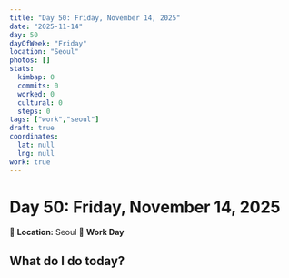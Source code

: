 ```yaml
---
title: "Day 50: Friday, November 14, 2025"
date: "2025-11-14"
day: 50
dayOfWeek: "Friday"
location: "Seoul"
photos: []
stats:
  kimbap: 0
  commits: 0
  worked: 0
  cultural: 0
  steps: 0
tags: ["work","seoul"]
draft: true
coordinates:
  lat: null
  lng: null
work: true
---
```

# Day 50: Friday, November 14, 2025

📍 **Location:** Seoul
💼 **Work Day**

## What do I do today?


